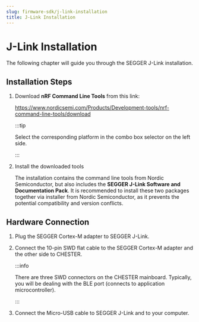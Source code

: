 ```yaml
---
slug: firmware-sdk/j-link-installation
title: J-Link Installation
---
```


# J-Link Installation

The following chapter will guide you through the SEGGER J-Link installation.

## Installation Steps

1. Download **nRF Command Line Tools** from this link:

   https://www.nordicsemi.com/Products/Development-tools/nrf-command-line-tools/download

   :::tip

   Select the corresponding platform in the combo box selector on the left side.

   :::

1. Install the downloaded tools

   The installation contains the command line tools from Nordic Semiconductor, but also includes the **SEGGER J-Link Software and Documentation Pack**. It is recommended to install these two packages together via installer from Nordic Semiconductor, as it prevents the potential compatibility and version conflicts.

## Hardware Connection

1. Plug the SEGGER Cortex-M adapter to SEGGER J-Link.

2. Connect the 10-pin SWD flat cable to the SEGGER Cortex-M adapter and the other side to CHESTER.

   :::info

   There are three SWD connectors on the CHESTER mainboard. Typically, you will be dealing with the BLE port (connects to application microcontroller).

   :::

3. Connect the Micro-USB cable to SEGGER J-Link and to your computer.
